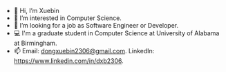 - 👋 Hi, I’m Xuebin
- 👀 I’m interested in Computer Science.
- 🌱 I’m looking for a job as Software Engineer or Developer.
- 💻 I'm a graduate student in Computer Science at University of Alabama at Birmingham.
- 📫 Email: dongxuebin2306@gmail.com. LinkedIn: https://www.linkedin.com/in/dxb2306.

<!---
dxb2306/dxb2306 is a ✨ special ✨ repository because its `README.md` (this file) appears on your GitHub profile.
You can click the Preview link to take a look at your changes.
--->
